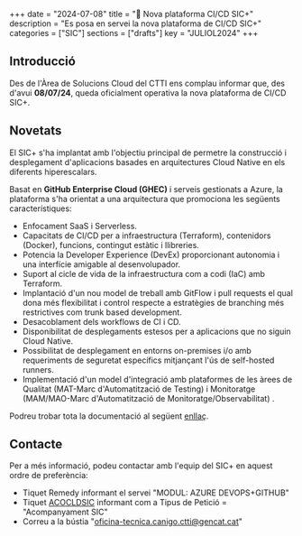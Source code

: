 +++
date        = "2024-07-08"
title       = ":loudspeaker: Nova plataforma CI/CD SIC+"
description = "Es posa en servei la nova plataforma de CI/CD SIC+"
categories  = ["SIC"]
sections    = ["drafts"]
key = "JULIOL2024"
+++

## Introducció

Des de l'Àrea de Solucions Cloud del CTTI ens complau informar que, des d'avui **08/07/24**, queda oficialment operativa la nova plataforma de CI/CD SIC+.
 
## Novetats

El SIC+ s'ha implantat amb l'objectiu principal de permetre la construcció i desplegament d'aplicacions basades en arquitectures Cloud Native en els diferents hiperescalars.

Basat en **GitHub Enterprise Cloud (GHEC)** i serveis gestionats a Azure, la plataforma s'ha orientat a una arquitectura que promociona les següents característiques:
  + Enfocament SaaS i Serverless.
  +	Capacitats de CI/CD per a infraestructura (Terraform), contenidors (Docker), funcions, contingut estàtic i llibreries.
  + Potencia la Developer Experience (DevEx) proporcionant autonomia i una interfície amigable al desenvolupador.
  + Suport al cicle de vida de la infraestructura com a codi (IaC) amb Terraform.
  + Implantació d'un nou model de treball amb GitFlow i pull requests el qual dona més flexibilitat i control respecte a estratègies de branching més restrictives com trunk based development.
  + Desacoblament dels workflows de CI i CD.
  + Disponibilitat de desplegaments estesos per a aplicacions que no siguin Cloud Native.
  + Possibilitat de desplegament en entorns on-premises i/o amb requeriments de seguretat específics mitjançant l'ús de self-hosted runners.
  + Implementació d'un model d'integració amb plataformes de les àrees de Qualitat (MAT-Marc d'Automatització de Testing) i Monitoratge (MAM/MAO-Marc d'Automatització de Monitoratge/Observabilitat) .

Podreu trobar tota la documentació al següent [enllaç](https://canigo.ctti.gencat.cat/plataformes/ghec).

## Contacte

Per a més informació, podeu contactar amb l'equip del SIC+ en aquest ordre de preferència:
- Tiquet Remedy informant el servei "MODUL: AZURE DEVOPS+GITHUB"
- Tiquet [ACOCLDSIC](https://cstd.ctti.gencat.cat/jiracstd/projects/ACOCLDSIC) informant com a Tipus de Petició = "Acompanyament SIC"
- Correu a la bústia "oficina-tecnica.canigo.ctti@gencat.cat"
